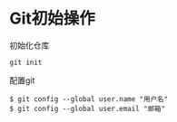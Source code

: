 # Git初始操作


初始化仓库
```
git init
```

配置git
```
$ git config --global user.name "用户名"
$ git config --global user.email "邮箱"
```